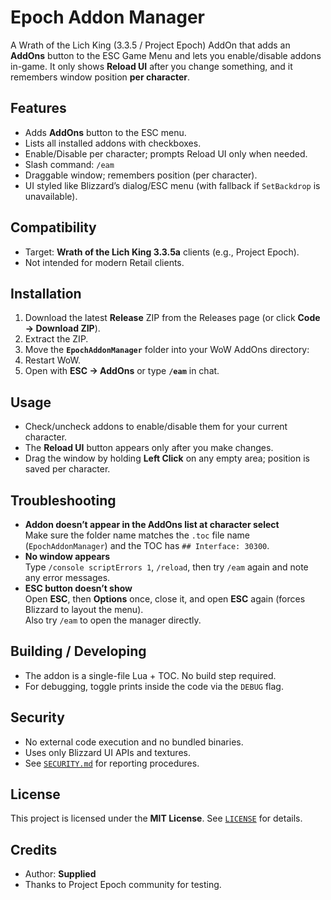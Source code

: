 # Epoch Addon Manager

A Wrath of the Lich King (3.3.5 / Project Epoch) AddOn that adds an **AddOns** button to the ESC Game Menu and lets you enable/disable addons in-game. It only shows **Reload UI** after you change something, and it remembers window position **per character**.

## Features
- Adds **AddOns** button to the ESC menu.
- Lists all installed addons with checkboxes.
- Enable/Disable per character; prompts Reload UI only when needed.
- Slash command: `/eam`
- Draggable window; remembers position (per character).
- UI styled like Blizzard’s dialog/ESC menu (with fallback if `SetBackdrop` is unavailable).

## Compatibility
- Target: **Wrath of the Lich King 3.3.5a** clients (e.g., Project Epoch).
- Not intended for modern Retail clients.

## Installation
1. Download the latest **Release** ZIP from the Releases page (or click **Code → Download ZIP**).
2. Extract the ZIP.
3. Move the **`EpochAddonManager`** folder into your WoW AddOns directory:
4. Restart WoW.
5. Open with **ESC → AddOns** or type **`/eam`** in chat.

## Usage
- Check/uncheck addons to enable/disable them for your current character.
- The **Reload UI** button appears only after you make changes.
- Drag the window by holding **Left Click** on any empty area; position is saved per character.

## Troubleshooting
- **Addon doesn’t appear in the AddOns list at character select**  
Make sure the folder name matches the `.toc` file name (`EpochAddonManager`) and the TOC has `## Interface: 30300`.
- **No window appears**  
Type `/console scriptErrors 1`, `/reload`, then try `/eam` again and note any error messages.
- **ESC button doesn’t show**  
Open **ESC**, then **Options** once, close it, and open **ESC** again (forces Blizzard to layout the menu).  
Also try `/eam` to open the manager directly.

## Building / Developing
- The addon is a single-file Lua + TOC. No build step required.
- For debugging, toggle prints inside the code via the `DEBUG` flag.

## Security
- No external code execution and no bundled binaries.
- Uses only Blizzard UI APIs and textures.
- See [`SECURITY.md`](SECURITY.md) for reporting procedures.

## License
This project is licensed under the **MIT License**. See [`LICENSE`](.LICENSE.MIT) for details.

## Credits
- Author: **Supplied**  
- Thanks to Project Epoch community for testing.

